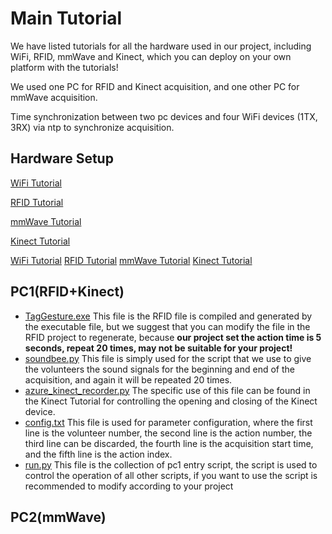 # Main Tutorial

We have listed tutorials for all the hardware used in our project, including WiFi, RFID, mmWave and Kinect, which you can deploy on your own platform with the tutorials!

We used one PC for RFID and Kinect acquisition, and one other  PC for mmWave acquisition.

Time synchronization between two pc devices and four WiFi devices (1TX, 3RX) via ntp to synchronize acquisition.

## Hardware Setup

[WiFi Tutorial](https://github.com/aiotgroup/XRF55-repo/tree/main/hardware%20tutorial/WiFi)

[RFID Tutorial](https://github.com/aiotgroup/XRF55-repo/tree/main/hardware%20tutorial/RFID)

[mmWave Tutorial](https://github.com/aiotgroup/XRF55-repo/tree/main/hardware%20tutorial/mmWave)

[Kinect Tutorial](https://github.com/aiotgroup/XRF55-repo/tree/main/hardware%20tutorial/Kinect)

[WiFi Tutorial](https://github.com/aiotgroup/XRF55-repo/tree/main/hardware%20tutorial/WiFi)	[RFID Tutorial](https://github.com/aiotgroup/XRF55-repo/tree/main/hardware%20tutorial/RFID)	[mmWave Tutorial](https://github.com/aiotgroup/XRF55-repo/tree/main/hardware%20tutorial/mmWave)	[Kinect Tutorial](https://github.com/aiotgroup/XRF55-repo/tree/main/hardware%20tutorial/Kinect)

## PC1(RFID+Kinect)

-  [TagGesture.exe](./assets/pc1/TagGesture.exe) This file is the RFID file is compiled and generated by the executable file, but we suggest that you can modify the file in the RFID project to regenerate, because **our project set the action time is 5 seconds, repeat 20 times, may not be suitable for your project!**
-  [soundbee.py](./assets/pc1/soundbee.py) This file is simply used for the script that we use to give the volunteers the sound signals for the beginning and end of the acquisition, and again it will be repeated 20 times.
-  [azure_kinect_recorder.py](./assets/pc1/azure_kinect_recorder.py) The specific use of this file can be found in the Kinect Tutorial for controlling the opening and closing of the Kinect device.
-  [config.txt](./assets/pc1/config.txt) This file is used for parameter configuration, where the first line is the volunteer number, the second line is the action number, the third line can be discarded, the fourth line is the acquisition start time, and the fifth line is the action index.
-  [run.py](./assets/pc1/run.py) This file is the collection of pc1 entry script, the script is used to control the operation of all other scripts, if you want to use the script is recommended to modify according to your project

## PC2(mmWave)

